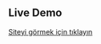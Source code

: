 ## Live Demo

[Siteyi görmek için tıklayın](https://601a9a94822d870008b91455--ahmetseha.netlify.app/)
